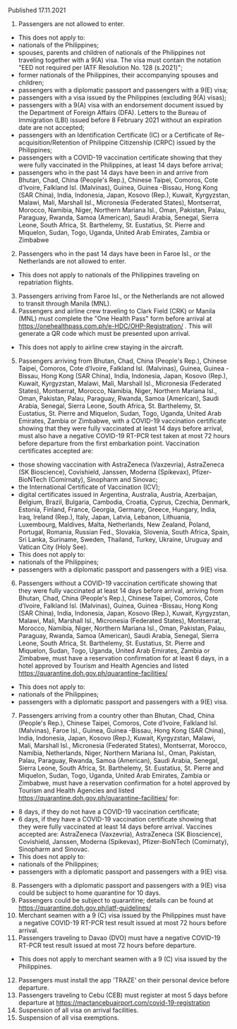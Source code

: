 Published 17.11.2021
1. Passengers are not allowed to enter.
- This does not apply to:
- nationals of the Philippines;
- spouses, parents and children of nationals of the Philippines not traveling together with a 9(A) visa. The visa must contain the notation "EED not required per IATF Resolution No. 128 (s.2021)";
- former nationals of the Philippines, their accompanying spouses and children;
- passengers with a diplomatic passport and passengers with a 9(E) visa;
- passengers with a visa issued by the Philippines (excluding 9(A) visas);
- passengers with a 9(A) visa with an endorsement document issued by the Department of Foreign Affairs (DFA). Letters to the Bureau of Immigration (LBI) issued before 8 February 2021 without an expiration date are not accepted;
- passengers with an Identification Certificate (IC) or a Certificate of Re-acquisition/Retention of Philippine Citizenship (CRPC) issued by the Philippines;
- passengers with a COVID-19 vaccination certificate showing that they were fully vaccinated in the Philippines, at least 14 days before arrival;
- passengers who in the past 14 days have been in and arrive from Bhutan, Chad, China (People's Rep.), Chinese Taipei, Comoros, Cote d’Ivoire, Falkland Isl. (Malvinas), Guinea, Guinea -Bissau, Hong Kong (SAR China), India, Indonesia, Japan, Kosovo (Rep.), Kuwait, Kyrgyzstan, Malawi, Mali, Marshall Isl., Micronesia (Federated States), Montserrat, Morocco, Namibia, Niger, Northern Mariana Isl., Oman, Pakistan, Palau, Paraguay, Rwanda, Samoa (American), Saudi Arabia, Senegal, Sierra Leone, South Africa, St. Barthelemy, St. Eustatius, St. Pierre and Miquelon, Sudan, Togo, Uganda, United Arab Emirates, Zambia or Zimbabwe
2. Passengers who in the past 14 days have been in Faroe Isl., or the Netherlands are not allowed to enter.
- This does not apply to nationals of the Philippines traveling on repatriation flights.
3. Passengers arriving from Faroe Isl., or the Netherlands are not allowed to transit through Manila (MNL).
4. Passengers and airline crew traveling to Clark Field (CRK) or Manila (MNL) must complete the "One Health Pass" form before arrival at <a href="https://onehealthpass.com.ph/e-HDC/OHP-Registration/">https://onehealthpass.com.ph/e-HDC/OHP-Registration/</a> . This will generate a QR code which must be presented upon arrival.
- This does not apply to airline crew staying in the aircraft.
5. Passengers arriving from Bhutan, Chad, China (People's Rep.), Chinese Taipei, Comoros, Cote d’Ivoire, Falkland Isl. (Malvinas), Guinea, Guinea -Bissau, Hong Kong (SAR China), India, Indonesia, Japan, Kosovo (Rep.), Kuwait, Kyrgyzstan, Malawi, Mali, Marshall Isl., Micronesia (Federated States), Montserrat, Morocco, Namibia, Niger, Northern Mariana Isl., Oman, Pakistan, Palau, Paraguay, Rwanda, Samoa (American), Saudi Arabia, Senegal, Sierra Leone, South Africa, St. Barthelemy, St. Eustatius, St. Pierre and Miquelon, Sudan, Togo, Uganda, United Arab Emirates, Zambia or Zimbabwe, with a COVID-19 vaccination certificate showing that they were fully vaccinated at least 14 days before arrival, must also have a negative COVID-19 RT-PCR test taken at most 72 hours before departure from the first embarkation point.
Vaccination certificates accepted are:
- those showing vaccination with AstraZeneca (Vaxzevria), AstraZeneca (SK Bioscience), Covishield, Janssen, Moderna (Spikevax), Pfizer-BioNTech (Comirnaty), Sinopharm and Sinovac;
- the International Certificate of Vaccination (ICV);
- digital certificates issued in Argentina, Australia, Austria, Azerbaijan, Belgium, Brazil, Bulgaria, Cambodia, Croatia, Cyprus, Czechia, Denmark, Estonia, Finland, France, Georgia, Germany, Greece, Hungary, India, Iraq, Ireland (Rep.), Italy, Japan, Latvia, Lebanon, Lithuania, Luxembourg, Maldives, Malta, Netherlands, New Zealand, Poland, Portugal, Romania, Russian Fed., Slovakia, Slovenia, South Africa, Spain, Sri Lanka, Suriname, Sweden, Thailand, Turkey, Ukraine, Uruguay and Vatican City (Holy See).
- This does not apply to:
- nationals of the Philippines;
- passengers with a diplomatic passport and passengers with a 9(E) visa.
6. Passengers without a COVID-19 vaccination certificate showing that they were fully vaccinated at least 14 days before arrival, arriving from Bhutan, Chad, China (People's Rep.), Chinese Taipei, Comoros, Cote d’Ivoire, Falkland Isl. (Malvinas), Guinea, Guinea -Bissau, Hong Kong (SAR China), India, Indonesia, Japan, Kosovo (Rep.), Kuwait, Kyrgyzstan, Malawi, Mali, Marshall Isl., Micronesia (Federated States), Montserrat, Morocco, Namibia, Niger, Northern Mariana Isl., Oman, Pakistan, Palau, Paraguay, Rwanda, Samoa (American), Saudi Arabia, Senegal, Sierra Leone, South Africa, St. Barthelemy, St. Eustatius, St. Pierre and Miquelon, Sudan, Togo, Uganda, United Arab Emirates, Zambia or Zimbabwe, must have a reservation confirmation for at least 6 days, in a hotel approved by Tourism and Health Agencies and listed <a href="https://quarantine.doh.gov.ph/quarantine-facilities/">https://quarantine.doh.gov.ph/quarantine-facilities/</a>
- This does not apply to:
- nationals of the Philippines;
- passengers with a diplomatic passport and passengers with a 9(E) visa.
7. Passengers arriving from a country other than Bhutan, Chad, China (People's Rep.), Chinese Taipei, Comoros, Cote d’Ivoire, Falkland Isl. (Malvinas), Faroe Isl., Guinea, Guinea -Bissau, Hong Kong (SAR China), India, Indonesia, Japan, Kosovo (Rep.), Kuwait, Kyrgyzstan, Malawi, Mali, Marshall Isl., Micronesia (Federated States), Montserrat, Morocco, Namibia, Netherlands, Niger, Northern Mariana Isl., Oman, Pakistan, Palau, Paraguay, Rwanda, Samoa (American), Saudi Arabia, Senegal, Sierra Leone, South Africa, St. Barthelemy, St. Eustatius, St. Pierre and Miquelon, Sudan, Togo, Uganda, United Arab Emirates, Zambia or Zimbabwe, must have a reservation confirmation for a hotel approved by Tourism and Health Agencies and listed <a href="https://quarantine.doh.gov.ph/quarantine-facilities/">https://quarantine.doh.gov.ph/quarantine-facilities/</a> for:
- 8 days, if they do not have a COVID-19 vaccination certificate;
- 6 days, if they have a COVID-19 vaccination certificate showing that they were fully vaccinated at least 14 days before arrival. Vaccines accepted are: AstraZeneca (Vaxzevria), AstraZeneca (SK Bioscience), Covishield, Janssen, Moderna (Spikevax), Pfizer-BioNTech (Comirnaty), Sinopharm and Sinovac.
- This does not apply to:
- nationals of the Philippines;
- passengers with a diplomatic passport and passengers with a 9(E) visa.
8. Passengers with a diplomatic passport and passengers with a 9(E) visa could be subject to home quarantine for 10 days.
9. Passengers could be subject to quarantine; details can be found at <a href="https://quarantine.doh.gov.ph/iatf-guidelines/">https://quarantine.doh.gov.ph/iatf-guidelines/</a>
10. Merchant seamen with a 9 (C) visa issued by the Philippines must have a negative COVID-19 RT-PCR test result issued at most 72 hours before arrival.
11. Passengers traveling to Davao (DVO) must have a negative COVID-19 RT-PCR test result issued at most 72 hours before departure.
- This does not apply to merchant seamen with a 9 (C) visa issued by the Philippines.
12. Passengers must install the app 'TRAZE' on their personal device before departure.
13. Passengers traveling to Cebu (CEB) must register at most 5 days before departure at <a href="https://mactancebuairport.com/covid-19-registration">https://mactancebuairport.com/covid-19-registration</a>
14. Suspension of all visa on arrival facilities.
15. Suspension of all visa exemptions.